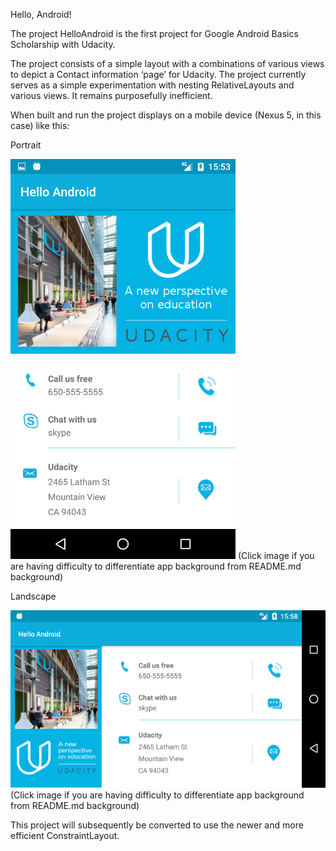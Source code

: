 Hello, Android!

The project HelloAndroid is the first project for Google Android Basics Scholarship with Udacity.

The project consists of a simple layout with a combinations of various views to depict a Contact information ‘page’ for Udacity. The project currently serves as a simple experimentation with nesting RelativeLayouts and various views. It remains purposefully inefficient. 

When built and run the project displays on a mobile device (Nexus 5, in this case) like this:

Portrait

![alt text](https://github.com/AppsDJ/HelloAndroid/blob/master/screenshot_udacity_portrait.png)
(Click image if you are having difficulty to differentiate app background from README.md background)


Landscape

![alt text](https://github.com/AppsDJ/HelloAndroid/blob/master/screenshot_udacity_land.png)
(Click image if you are having difficulty to differentiate app background from README.md background)


This project will subsequently be converted to use the newer and more efficient ConstraintLayout.
